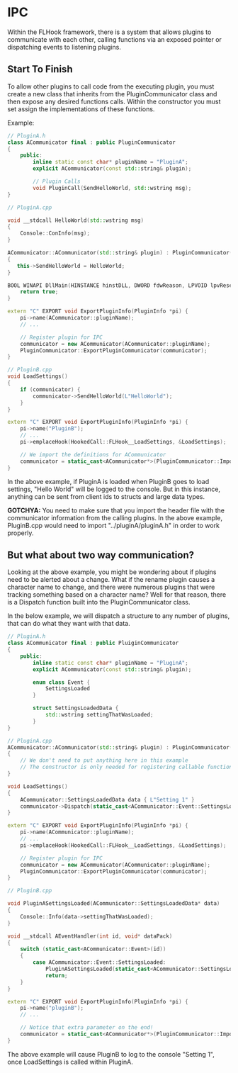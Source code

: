 # IPC
Within the FLHook framework, there is a system that allows plugins to communicate with each other, calling functions via an exposed pointer or dispatching events to listening plugins.

## Start To Finish
To allow other plugins to call code from the executing plugin, you must create a new class that inherits from the PluginCommunicator class and then expose any desired functions calls. Within the constructor you must set assign the implementations of these functions. 

Example:
```cpp
// PluginA.h
class ACommunicator final : public PluginCommunicator
{
    public:
        inline static const char* pluginName = "PluginA";
        explicit ACommunicator(const std::string& plugin);

        // Plugin Calls
        void PluginCall(SendHelloWorld, std::wstring msg);
}

// PluginA.cpp

void __stdcall HelloWorld(std::wstring msg) 
{
    Console::ConInfo(msg);
}

ACommunicator::ACommunicator(std::string& plugin) : PluginCommunicator(plugin)
{
   this->SendHelloWorld = HelloWorld;
}

BOOL WINAPI DllMain(HINSTANCE hinstDLL, DWORD fdwReason, LPVOID lpvReserved) {
    return true;
}

extern "C" EXPORT void ExportPluginInfo(PluginInfo *pi) {
    pi->name(ACommunicator::pluginName);
    // ...

    // Register plugin for IPC
    communicator = new ACommunicator(ACommunicator::pluginName);
    PluginCommunicator::ExportPluginCommunicator(communicator);
}

// PluginB.cpp
void LoadSettings()
{
    if (communicator) {
        communicator->SendHelloWorld(L"HelloWorld");
    }
}

extern "C" EXPORT void ExportPluginInfo(PluginInfo *pi) {
    pi->name("PluginB");
    // ...
    pi->emplaceHook(HookedCall::FLHook__LoadSettings, &LoadSettings);

    // We import the definitions for ACommunicator
    communicator = static_cast<ACommunicator*>(PluginCommunicator::ImportPluginCommunicator(ACommunicator::pluginName));
}

```

In the above example, if PluginA is loaded when PluginB goes to load settings, "Hello World" will be logged to the console. But in this instance, anything can be sent from client ids to structs and large data types.

**GOTCHYA:** You need to make sure that you import the header file with the communicator information from the calling plugins. In the above example, PluginB.cpp would need to import "../pluginA/pluginA.h" in order to work properly.

## But what about two way communication?
Looking at the above example, you might be wondering about if plugins need to be alerted about a change. What if the rename plugin causes a character name to change, and there were numerous plugins that were tracking something based on a character name? Well for that reason, there is a Dispatch function built into the PluginCommunicator class.

In the below example, we will dispatch a structure to any number of plugins, that can do what they want with that data.

```cpp
// PluginA.h
class ACommunicator final : public PluiginCommunicator
{
    public:
        inline static const char* pluginName = "PluginA";
        explicit ACommunicator(const std::string& plugin);

        enum class Event {
            SettingsLoaded
        }

        struct SettingsLoadedData {
            std::wstring settingThatWasLoaded;
        }
}

// PluginA.cpp
ACommunicator::ACommunicator(std::string& plugin) : PluginCommunicator(plugin)
{
    // We don't need to put anything here in this example
    // The constructor is only needed for registering callable functions (like in the above example), not event dispatches.
}

void LoadSettings()
{
    ACommunicator::SettingsLoadedData data { L"Setting 1" }
    communicator->Dispatch(static_cast<ACommunicator::Event::SettingsLoaded>, &data);
}

extern "C" EXPORT void ExportPluginInfo(PluginInfo *pi) {
    pi->name(ACommunicator::pluginName);
    // ...
    pi->emplaceHook(HookedCall::FLHook__LoadSettings, &LoadSettings);

    // Register plugin for IPC
    communicator = new ACommunicator(ACommunicator::pluginName);
    PluginCommunicator::ExportPluginCommunicator(communicator);
}

// PluginB.cpp

void PluginASettingsLoaded(ACommunicator::SettingsLoadedData* data)
{
    Console::Info(data->settingThatWasLoaded);
}

void __stdcall AEventHandler(int id, void* dataPack) 
{
    switch (static_cast<ACommunicator::Event>(id))
    {
        case ACommunicator::Event::SettingsLoaded:
            PluginASettingsLoaded(static_cast<ACommunicator::SettingsLoadedData*>(dataPack));
            return;
    }
}

extern "C" EXPORT void ExportPluginInfo(PluginInfo *pi) {
    pi->name("pluginB");
    // ...

    // Notice that extra parameter on the end!
    communicator = static_cast<ACommunicator*>(PluginCommunicator::ImportPluginCommunicator(ACommunicator::pluginName), AEventHandler);
}
```

The above example will cause PluginB to log to the console "Setting 1", once LoadSettings is called within PluginA.